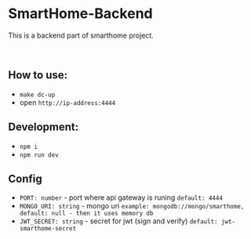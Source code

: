 # SmartHome-Backend

This is a backend part of smarthome project.

<br>

## How to use:
- `make dc-up`
- open `http://ip-address:4444`

## Development:
- `npm i`
- `npm run dev`

## Config
- `PORT: number` - port where api gateway is runing  `default: 4444`
- `MONGO_URI: string` - mongo uri `example: mongodb://mongo/smarthome, default: null - then it uses memory db`
- `JWT_SECRET: string` - secret for jwt (sign and verify) `default: jwt-smarthome-secret`
